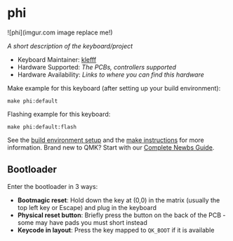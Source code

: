 # phi

![phi](imgur.com image replace me!)

*A short description of the keyboard/project*

* Keyboard Maintainer: [klefff](https://github.com/klefff)
* Hardware Supported: *The PCBs, controllers supported*
* Hardware Availability: *Links to where you can find this hardware*

Make example for this keyboard (after setting up your build environment):

    make phi:default

Flashing example for this keyboard:

    make phi:default:flash

See the [build environment setup](https://docs.qmk.fm/#/getting_started_build_tools) and the [make instructions](https://docs.qmk.fm/#/getting_started_make_guide) for more information. Brand new to QMK? Start with our [Complete Newbs Guide](https://docs.qmk.fm/#/newbs).

## Bootloader

Enter the bootloader in 3 ways:

* **Bootmagic reset**: Hold down the key at (0,0) in the matrix (usually the top left key or Escape) and plug in the keyboard
* **Physical reset button**: Briefly press the button on the back of the PCB - some may have pads you must short instead
* **Keycode in layout**: Press the key mapped to `QK_BOOT` if it is available
